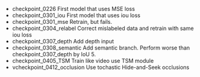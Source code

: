 - checkpoint_0226
    First model that uses MSE loss
- checkpoint_0301_iou
    First model that uses iou loss
- checkpoint_0301_mse
    Retrain, but fails.
- checkpoint_0304_relabel
    Correct mislabeled data and retrain with same iou loss
- checkpoint_0307_depth
    Add depth input
- checkpoint_0308_semantic
    Add semantic branch. Perform worse than checkpoint_0307_depth by IoU 5.
- checkpoint_0405_TSM
    Train like video use TSM module
- vcheckpoint_0412_occlusion
    Use tochastic Hide-and-Seek occlusions

